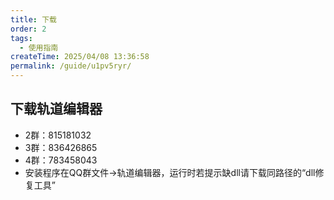 ```yaml
---
title: 下载
order: 2
tags:
  - 使用指南
createTime: 2025/04/08 13:36:58
permalink: /guide/u1pv5ryr/
---
```


## 下载轨道编辑器
- 2群：815181032
- 3群：836426865
- 4群：783458043
- 安装程序在QQ群文件→轨道编辑器，运行时若提示缺dll请下载同路径的“dll修复工具”
